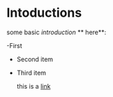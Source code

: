 # Intoductions 
some basic *introduction* ** here**:

-First
- Second item
- Third item

  this is a [link](www.google.com) 
